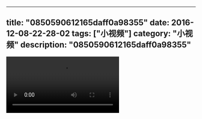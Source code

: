 
---
title: "0850590612165daff0a98355"
date: 2016-12-08-22-28-02
tags: ["小视频"]
category: "小视频"
description: "0850590612165daff0a98355"
---
<video src="http://ohtsqip0g.bkt.clouddn.com/0850590612165daff0a98355.mp4" controls="controls"></video>
